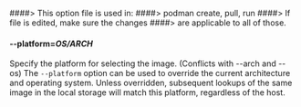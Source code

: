 ####> This option file is used in:
####>   podman create, pull, run
####> If file is edited, make sure the changes
####> are applicable to all of those.
#### **--platform**=*OS/ARCH*

Specify the platform for selecting the image.  (Conflicts with --arch and --os)
The `--platform` option can be used to override the current architecture and operating system.
Unless overridden, subsequent lookups of the same image in the local storage will match this platform, regardless of the host.
